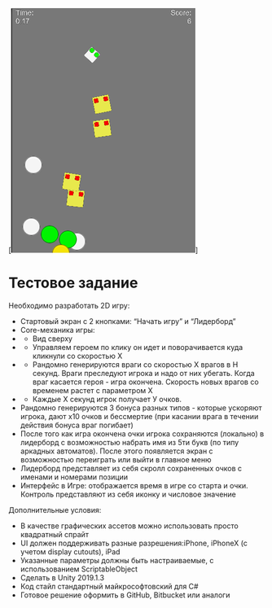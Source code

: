 [![N|Solid](https://raw.githubusercontent.com/Veselov-Dmitry/Core5Test/master/Image.png)]

# Тестовое задание

Необходимо разработать 2D игру:

  - Стартовый экран с 2 кнопками:  “Начать игру” и “Лидерборд”
  - Core-механика игры: 
  - - Вид сверху
  - - Управляем героем по клику он идет и поворачивается  куда кликнули со скоростью Х
  - - Рандомно генерируются враги со скоростью Х врагов в Н секунд. Враги преследуют игрока и надо от них убегать. Когда враг касается героя - игра окончена. Скорость новых врагов со временем растет с параметром Х
 - - Каждые Х секунд игрок получает У очков. 
 - Рандомно генерируются 3 бонуса разных типов - которые ускоряют игрока, дают х10 очков и бессмертие (при касании врага в течении действия бонуса враг погибает)
 - После того как игра окончена очки игрока сохраняются (локально) в лидерборд с возможностью  набрать имя из 5ти букв (по типу аркадных автоматов). После этого появляется экран с возможностью переиграть или выйти в главное меню
 - Лидерборд представляет из себя скролл сохраненных очков с именами и номерами позиции
 - Интерфейс в Игре: отображается время в игре со старта и очки. Контроль представляют из себя иконку и числовое значение

Дополнительные условия:

 - В качестве графических ассетов можно использовать просто квадратный спрайт
 - UI должен поддерживать разные разрешения:iPhone, iPhoneX (c учетом display cutouts), iPad
 - Указанные параметры должны быть настраиваемые, c использованием ScriptableObject
 - Сделать в Unity 2019.1.3
 - Код стайл стандартный майкрософтовский для C#
 - Готовое решение оформить в GitHub, Bitbucket или аналоги
